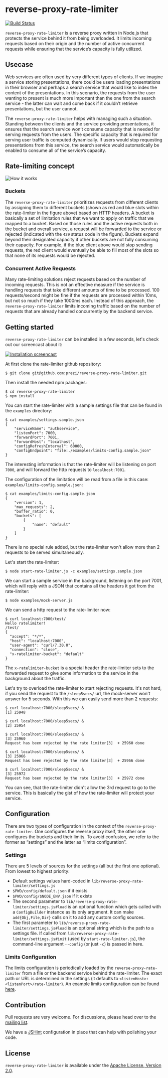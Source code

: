 # reverse-proxy-rate-limiter

[![Build Status](https://magnum.travis-ci.com/prezi/reverse-proxy-rate-limiter.svg?token=C6T3YoEYndcatuyXax7y&branch=master)](https://magnum.travis-ci.com/prezi/reverse-proxy-rate-limiter)

`reverse-proxy-rate-limiter` is a reverse proxy written in Node.js that protects the service behind it from being overloaded. It limits incoming requests based on their origin and the number of active concurrent requests while ensuring that the service’s capacity is fully utilized.

## Usecase
Web services are often used by very different types of clients. If we imagine a service storing presentations, there could be users loading presentations in their browser and perhaps a search service that would like to index the content of the presentations. In this scenario, the requests from the user wanting to present is much more important than the one from the search service - the latter can wait and come back if it couldn’t retrieve presentations, but the user cannot.

The `reverse-proxy-rate-limiter` helps with managing such a situation. Standing between the clients and the service providing presentations, it ensures that the search service won’t consume capacity that is needed for serving requests from the users. The specific capacity that is required for serving user traffic is computed dynamically. If users would stop requesting presentations from this service, the search service would automatically be enabled to consume all of the service’s capacity.

## Rate-limiting concept

![How it works](https://github.com/prezi/reverse-proxy-rate-limiter/blob/master/examples/how-it-works.png?raw=true)

### Buckets
The `reverse-proxy-rate-limiter` prioritizes requests from different clients by assigning them to different buckets (shown as red and blue slots within the rate-limiter in the figure above) based on HTTP headers. A bucket is basically a set of limitation rules that we want to apply on traffic that we mapped to a bucket. Based on those rules and the active requests both in the bucket and overall service, a request will be forwarded to the service or rejected (indicated with the `429` status code in the figure). Buckets expand beyond their designated capacity if other buckets are not fully consuming their capacity. For example, if the blue client above would stop sending requests, the red client would eventually be able to fill most of the slots so that none of its requests would be rejected.

### Concurrent Active Requests
Many rate-limiting solutions reject requests based on the number of incoming requests. This is not an effective measure if the service is handling requests that take different amounts of time to be processed. 100 requests/second might be fine if the requests are processed within 10ms, but not so much if they take 1000ms each.
Instead of this approach, the `reverse-proxy-rate-limiter` limits incoming traffic based on the number of requests that are already handled concurrently by the backend service.

## Getting started
`reverse-proxy-rate-limiter` can be installed in a few seconds, let's check out our screencast about it:

[![Installation screencast](https://github.com/prezi/reverse-proxy-rate-limiter/blob/master/examples/screencast.png?raw=true)](https://asciinema.org/a/17616)

At first clone the rate-limiter github repository:
```shell
$ git clone git@github.com:prezi/reverse-proxy-rate-limiter.git
```

Then install the needed npm packages:
```shell
$ cd reverse-proxy-rate-limiter
$ npm install
```

You can start the rate-limiter with a sample settings file that can be found in the `examples` directory:
```shell
$ cat examples/settings.sample.json
{
    "serviceName": "authservice",
    "listenPort": 7000,
    "forwardPort": 7001,
    "forwardHost": "localhost",
    "configRefreshInterval": 60000,
    "configEndpoint": "file:./examples/limits-config.sample.json"
}
```

The interesting information is that the rate-limiter will be listening on port ``7000``, and will forward the http requests to ``localhost:7001``.

The configuration of the limitation will be read from a file in this case: ``examples/limits-config.sample.json``:
```shell
$ cat examples/limits-config.sample.json
{
    "version": 1,
    "max_requests": 2,
    "buffer_ratio": 0,
    "buckets": [
        {
            "name": "default"
        }
    ]
}
```

There is no special rule added, but the rate-limiter won't allow more than 2 requests to be served simultaneously.

Let's start the rate-limiter:
```shell
$ node start-rate-limiter.js -c examples/settings.sample.json
```

We can start a sample service in the background, listening on the port 7001, which will reply with a JSON that contains all the headers it got from the rate-limiter:
```shell
$ node examples/mock-server.js
```

We can send a http request to the rate-limiter now:
```shell
$ curl localhost:7000/test/
Hello ratelimiter!
/test/
{
  "accept": "*/*",
  "host": "localhost:7000",
  "user-agent": "curl/7.30.0",
  "connection": "close",
  "x-ratelimiter-bucket": "default"
}
```

The ``x-ratelimiter-bucket`` is a special header the rate-limiter sets to the forwarded request to give some information to the service in the background about the traffic.

Let's try to overload the rate-limiter to start rejecting requests. It's not hard, if you send the request to the ``/sleep5secs/`` url, the mock-server won't answer for 5 seconds. With this we can easily send more than 2 requests:
```shell
$ curl localhost:7000/sleep5secs/ &
[1] 25948

$ curl localhost:7000/sleep5secs/ &
[2] 25954

$ curl localhost:7000/sleep5secs/ &
[3] 25960
Request has been rejected by the rate limiter[3]  + 25960 done

$ curl localhost:7000/sleep5secs/ &
[3] 25966
Request has been rejected by the rate limiter[3]  + 25966 done

$ curl localhost:7000/sleep5secs/ &
[3] 25972
Request has been rejected by the rate limiter[3]  + 25972 done
```

You can see, that the rate-limiter didn't allow the 3rd request to go to the service. This is basically the gist of how the rate-limiter will protect your service.

## Configuration
There are two types of configuration in the context of the `reverse-proxy-rate-limiter`. One configures the reverse proxy itself, the other one configures the buckets and their limits. To avoid confusion, we refer to the former as “settings” and the latter as “limits configuration”.

### Settings
There are 5 levels of sources for the settings (all but the first one optional). From lowest to highest priority:

 * Default settings values hard-coded in `lib/reverse-proxy-rate-limiter/settings.js`
 * `$PWD/config/default.json` if it exists
 * `$PWD/config/$NODE_ENV.json` if it exists
 * The second parameter to `lib/reverse-proxy-rate-limiter/settings.js#load` is an optional function which gets called with
   a `ConfigBuilder` instance as its only argument. It can make `add{Obj,File,Dir}` calls on it to add
   any custom config sources.
 * The first parameter to `lib/reverse-proxy-rate-limiter/settings.js#load` is an optional string which is the path to
   a settings file. If called from `lib/reverse-proxy-rate-limiter/settings.js#init` (used by `start-rate-limiter.js`), the
   command-line argument `--config` (or just `-c`) is passed in here.

### Limits Configuration
The limits configuration is periodically loaded by the `reverse-proxy-rate-limiter` from a file or the backend service behind the rate-limiter. The exact path or URL is determined in the settings (it defaults to `<listenHost>:<listenPort>/rate-limiter`). An example limits configuration can be found [here](https://github.com/prezi/reverse-proxy-rate-limiter/blob/master/test/fixtures/example_configuration.json).

## Contribution
Pull requests are very welcome. For discussions, please head over to the [mailing list](https://groups.google.com/forum/#!forum/reverse-proxy-rate-limiter-dev).

We have a [JSHint](https://packagecontrol.io/packages/JSHint) configuration in place that can help with polishing your code.

## License
`reverse-proxy-rate-limiter` is available under the [Apache License, Version 2.0](https://github.com/prezi/reverse-proxy-rate-limiter/blob/master/LICENSE).

